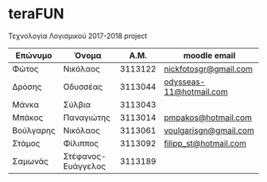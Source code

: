 # teraFUN
Τεχνολογία Λογισμικού 2017-2018 project 

| Επώνυμο | Όνομα | Α.Μ. | moodle email |
|---------|-------|------|--------------|
|Φώτος|Νικόλαος|3113122|nickfotosgr@gmail.com|
|Δρόσης|Οδυσσέας|3113044|odysseas-11@hotmail.com|
|Μάνκα|Σύλβια|3113043||
|Μπάκος|Παναγιώτης|3113014|pmpakos@hotmail.com|
|Βούλγαρης|Νικόλαος|3113061|voulgarisgn@gmail.com|
|Στάμος|Φίλιππος|3113092|filipp_st@hotmail.com |
|Σαμωνάς|Στέφανος-Ευάγγελος|3113189||
